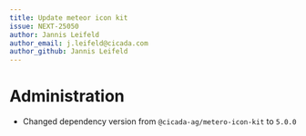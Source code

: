 ```yaml
---
title: Update meteor icon kit
issue: NEXT-25050
author: Jannis Leifeld
author_email: j.leifeld@cicada.com
author_github: Jannis Leifeld
---
```

# Administration
* Changed dependency version from `@cicada-ag/metero-icon-kit` to `5.0.0`
